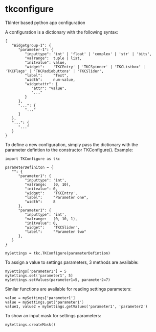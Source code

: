 # tkconfigure
TkInter based python app configuration

A configuration is a dictionary with the following syntax:

```
{
   "Widgetgroup-1": {
      "parameter-1": {
         "inputtype": 'int' | 'float' | 'complex' | 'str' | 'bits',
         "valrange":  tuple | list,
         "initvalue": value,
         "widget":    'TKCEntry' | 'TKCSpinner' | 'TKCListbox' | 'TKCFlags' | 'TKCRadiobuttons' | 'TKCSlider',
         "label":     "Text",
         "width":     num-value,
         "widgetattr": {
            "attr": "value",
            "..."
         }
      },
      "...": {
         "..."
      }
   },
   "...": {
      "..."
   }
}
```

To define a new configuration, simply pass the dictionary with the parameter defintion to the constructor TKConfigure(). Example:

```
import TKConfigure as tkc

parameterDefiniton = {
   "": {
      "parameter1": {
         "inputtype": 'int',
         "valrange:   (0, 10),
         "initvalue": 0,
         "widget":    'TKCEntry',
         "label":     "Parameter one",
         "width":     8 
      },
      "parameter1": {
         "inputtype": 'int',
         "valrange:   (0, 10, 1),
         "initvalue": 0,
         "widget":    'TKCSlider',
         "label":     "Parameter two"
      },
   }
}

mySettings = tkc.TKConfigure(parameterDefintion)
```

To assign a value to settings parameters, 3 methods are available:

```
mySettings['parameter1'] = 5
mySettings.set('parameter1', 5)
mySettings.setValues(parameter1=5, parameter2=7)
```

Similar functions are available for reading settings parameters:

```
value = mySettings['parameter1']
value = mySettings.get('parameter1')
value1, value2 = mySettings.getValues('parameter1', 'parameter2')
```

To show an input mask for settings parameters:

```
mySettings.createMask()
```

